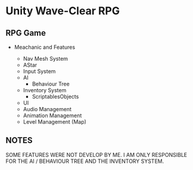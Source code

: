 # Unity Wave-Clear RPG

## RPG Game

* Meachanic and Features

  * Nav Mesh System
  * AStar
  * Input System
  * AI
    * Behaviour Tree
  * Inventory System
    * ScriptablesObjects
  * UI
  * Audio Management
  * Animation Management
  * Level Management (Map)

## NOTES

SOME FEATURES WERE NOT DEVELOP BY ME. I AM ONLY RESPONSIBLE FOR THE AI / BEHAVIOUR TREE AND THE INVENTORY SYSTEM.
